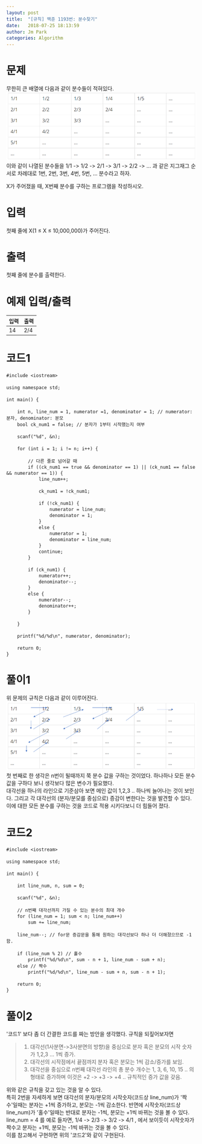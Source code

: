 ```yaml
---
layout: post
title:  "[규칙] 백준 1193번: 분수찾기"
date:   2018-07-25 18:13:59
author: Jm Park
categories: Algorithm
---
```


# 문제
무한히 큰 배열에 다음과 같이 분수들이 적혀있다.  
![백준 1193번 문제](/assets/Algorithm/baek_1193_문제.PNG)  
이와 같이 나열된 분수들을 1/1 -> 1/2 -> 2/1 -> 3/1 -> 2/2 -> … 과 같은 지그재그 순서로 차례대로 1번, 2번, 3번, 4번, 5번, … 분수라고 하자.  

X가 주어졌을 때, X번째 분수를 구하는 프로그램을 작성하시오.

# 입력
첫째 줄에 X(1 ≤ X ≤ 10,000,000)가 주어진다.

# 출력
첫째 줄에 분수를 출력한다.

# 예제 입력/출력

| 입력 | 출력 |
| :--- | :--- |  
| 14 | 2/4 |

# 코드1
```{.cpp}
#include <iostream>

using namespace std;

int main() {

	int n, line_num = 1, numerator =1, denominator = 1; // numerator: 분자, denominator: 분모
	bool ck_num1 = false; // 분자가 1부터 시작했는지 여부

	scanf("%d", &n);
	
	for (int i = 1; i != n; i++) {

        // 다른 줄로 넘어갈 때
		if ((ck_num1 == true && denominator == 1) || (ck_num1 == false && numerator == 1)) {
			line_num++;
			
			ck_num1 = !ck_num1;

			if (!ck_num1) {
				numerator = line_num;
				denominator = 1;
			}
			else {
				numerator = 1;
				denominator = line_num;
			}
			continue;
		}

		if (ck_num1) {
			numerator++;
			denominator--;
		}
		else {
			numerator--;
			denominator++;
		}
		
	}

	printf("%d/%d\n", numerator, denominator);

	return 0;
}
```

# 풀이1
위 문제의 규칙은 다음과 같이 이루어진다.   
![백준 1193번 풀이](/assets/Algorithm/baek_1193_풀이.PNG)  
첫 번째로 한 생각은 n번이 될때까지 쭉 분수 값을 구하는 것이었다. 하나하나 모든 분수 값을 구하다 보니 생각보다 많은 변수가 필요했다.   
대각선을 하나의 라인으로 기준삼아 보면 메인 값이 1,2,3 .. 하나씩 늘어나는 것이 보인다. 그리고 각 대각선의 (분자/분모를 중심으로) 증감이 변한다는 것을 발견할 수 있다. 이에 대한 모든 분수를 구하는 것을 코드로 적용 시키다보니 더 힘들어 졌다.

# 코드2
```{.cpp}
#include <iostream>

using namespace std;

int main() {

	int line_num, n, sum = 0;

	scanf("%d", &n);

    // n번째 대각선까지 가질 수 있는 분수의 최대 개수
	for (line_num = 1; sum < n; line_num++)
		sum += line_num;

	line_num--; // for문 증감문을 통해 원하는 대각선보다 하나 더 더해졌으므로 -1함.

	if (line_num % 2) // 홀수
		printf("%d/%d\n", sum - n + 1, line_num - sum + n);
	else // 짝수
		printf("%d/%d\n", line_num - sum + n, sum - n + 1);

	return 0;
}
```

# 풀이2
'코드1' 보다 좀 더 간결한 코드를 짜는 방안을 생각했다. 규칙을 되짚어보자면
> 1. 대각선(1사분면->3사분면의 방향)을 중심으로 분자 혹은 분모의 시작 숫자가 1,2,3 ... 1씩 증가.
> 2. 대각선의 시작점에서 끝점까지 분자 혹은 분모는 1씩 감소/증가를 보임.
> 3. 대각선을 중심으로 n번째 대각선 라인의 총 분수 개수는 1, 3, 6, 10, 15 .. 의 형태로 증가하며 이것은 +2 -> +3 -> +4 .. 규칙적인 증가 값을 갖음.  

위와 같은 규칙을 갖고 있는 것을 알 수 있다.   
특히 2번을 자세하게 보면 대각선의 분자/분모의 시작숫자(코드상 line_num)가 '짝수'일때는 분자는 +1씩 증가하고, 분모는 -1씩 감소한다. 반면에 시작숫자(코드상 line_num)가 '홀수'일때는 반대로 분자는 -1씩, 분모는 +1씩 바뀌는 것을 볼 수 있다.  
line_num = 4 를 예로 들자면, 1/4 -> 2/3 -> 3/2 -> 4/1 , 에서 보이듯이 시작숫자가 짝수고 분자는 +1씩, 분모는 -1씩 바뀌는 것을 볼 수 있다.  
이를 참고해서 구현하면 위의 '코드2'와 같이 구현된다.